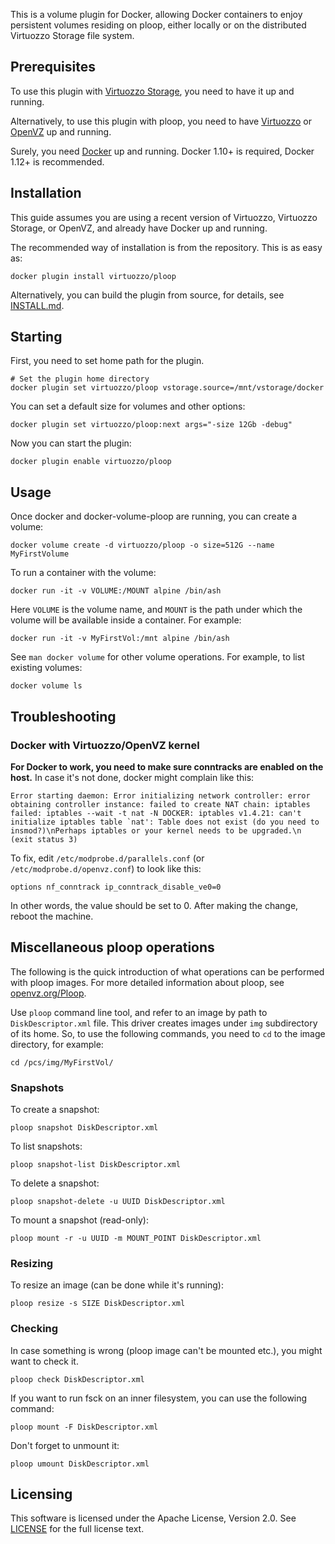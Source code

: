 This is a volume plugin for Docker, allowing Docker containers
to enjoy persistent volumes residing on ploop, either locally
or on the distributed Virtuozzo Storage file system.

## Prerequisites

To use this plugin with [Virtuozzo Storage](https://virtuozzo.com/products/virtuozzo-storage/), you need to have it up and running.

Alternatively, to use this plugin with ploop, you need to have [Virtuozzo](virtuozzo.com/products/virtuozzo/) or [OpenVZ](https://openvz.org/) up and running.

Surely, you need [Docker](https://docker.com/) up and running. Docker 1.10+ is required, Docker 1.12+ is recommended.

## Installation

This guide assumes you are using a recent version of Virtuozzo, Virtuozzo Storage, or OpenVZ, and already have Docker up and running.

The recommended way of installation is from the repository. This is as easy as:

```
docker plugin install virtuozzo/ploop
```
Alternatively, you can build the plugin from source, for details, see [INSTALL.md](INSTALL.md).

## Starting

First, you need to set home path for the plugin.

```
# Set the plugin home directory
docker plugin set virtuozzo/ploop vstorage.source=/mnt/vstorage/docker
```

You can set a default size for volumes and other options:
```
docker plugin set virtuozzo/ploop:next args="-size 12Gb -debug"
```

Now you can start the plugin:

```docker plugin enable virtuozzo/ploop```

## Usage

Once docker and docker-volume-ploop are running, you can create a volume:

```docker volume create -d virtuozzo/ploop -o size=512G --name MyFirstVolume```

To run a container with the volume:

```docker run -it -v VOLUME:/MOUNT alpine /bin/ash```

Here ```VOLUME``` is the volume name, and ```MOUNT``` is the path under which
the volume will be available inside a container. For example:

```docker run -it -v MyFirstVol:/mnt alpine /bin/ash```

See ```man docker volume``` for other volume operations. For example, to list existing volumes:

 ```docker volume ls```

## Troubleshooting

### Docker with Virtuozzo/OpenVZ kernel

**For Docker to work, you need to make sure conntracks are enabled on the host.** In case it's not done, docker might complain like this:

```Error starting daemon: Error initializing network controller: error obtaining controller instance: failed to create NAT chain: iptables failed: iptables --wait -t nat -N DOCKER: iptables v1.4.21: can't initialize iptables table `nat': Table does not exist (do you need to insmod?)\nPerhaps iptables or your kernel needs to be upgraded.\n (exit status 3)```

To fix, edit ```/etc/modprobe.d/parallels.conf``` (or ```/etc/modprobe.d/openvz.conf```) to look like this:

```options nf_conntrack ip_conntrack_disable_ve0=0```

In other words, the value should be set to 0. After making the change, reboot the machine.

## Miscellaneous ploop operations

The following is the quick introduction of what operations can be performed with ploop images. For more detailed information about ploop, see [openvz.org/Ploop](https://openvz.org/Ploop).

Use ```ploop``` command line tool, and refer to an image by path to ```DiskDescriptor.xml``` file. This driver creates images under ```img``` subdirectory of its home. So, to use the following commands, you need to ```cd``` to the image directory, for example:

```cd /pcs/img/MyFirstVol/```

### Snapshots

To create a snapshot:

```ploop snapshot DiskDescriptor.xml```

To list snapshots:

```ploop snapshot-list DiskDescriptor.xml```

To delete a snapshot:

```ploop snapshot-delete -u UUID DiskDescriptor.xml```

To mount a snapshot (read-only):

```ploop mount -r -u UUID -m MOUNT_POINT DiskDescriptor.xml```

### Resizing

To resize an image (can be done while it's running):

```ploop resize -s SIZE DiskDescriptor.xml```

### Checking

In case something is wrong (ploop image can't be mounted etc.), you might want to check it.

```ploop check DiskDescriptor.xml```

If you want to run fsck on an inner filesystem, you can use the following command:

```ploop mount -F DiskDescriptor.xml```

Don't forget to unmount it:

```ploop umount DiskDescriptor.xml```

## Licensing

This software is licensed under the Apache License, Version 2.0. See
[LICENSE](https://github.com/kolyshkin/docker-volume-ploop/blob/master/LICENSE)
for the full license text.
